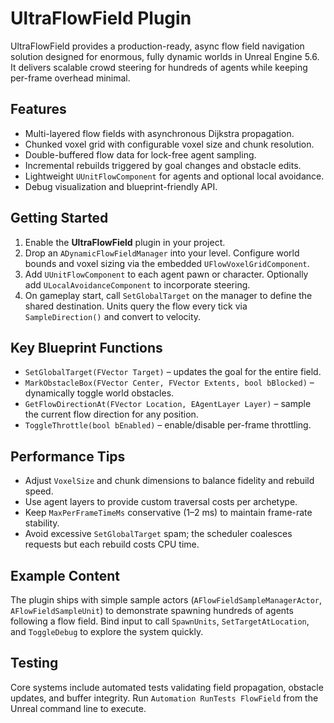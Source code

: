 # UltraFlowField Plugin

UltraFlowField provides a production-ready, async flow field navigation solution designed for enormous, fully dynamic worlds in Unreal Engine 5.6. It delivers scalable crowd steering for hundreds of agents while keeping per-frame overhead minimal.

## Features

- Multi-layered flow fields with asynchronous Dijkstra propagation.
- Chunked voxel grid with configurable voxel size and chunk resolution.
- Double-buffered flow data for lock-free agent sampling.
- Incremental rebuilds triggered by goal changes and obstacle edits.
- Lightweight `UUnitFlowComponent` for agents and optional local avoidance.
- Debug visualization and blueprint-friendly API.

## Getting Started

1. Enable the **UltraFlowField** plugin in your project.
2. Drop an `ADynamicFlowFieldManager` into your level. Configure world bounds and voxel sizing via the embedded `UFlowVoxelGridComponent`.
3. Add `UUnitFlowComponent` to each agent pawn or character. Optionally add `ULocalAvoidanceComponent` to incorporate steering.
4. On gameplay start, call `SetGlobalTarget` on the manager to define the shared destination. Units query the flow every tick via `SampleDirection()` and convert to velocity.

## Key Blueprint Functions

- `SetGlobalTarget(FVector Target)` – updates the goal for the entire field.
- `MarkObstacleBox(FVector Center, FVector Extents, bool bBlocked)` – dynamically toggle world obstacles.
- `GetFlowDirectionAt(FVector Location, EAgentLayer Layer)` – sample the current flow direction for any position.
- `ToggleThrottle(bool bEnabled)` – enable/disable per-frame throttling.

## Performance Tips

- Adjust `VoxelSize` and chunk dimensions to balance fidelity and rebuild speed.
- Use agent layers to provide custom traversal costs per archetype.
- Keep `MaxPerFrameTimeMs` conservative (1–2 ms) to maintain frame-rate stability.
- Avoid excessive `SetGlobalTarget` spam; the scheduler coalesces requests but each rebuild costs CPU time.

## Example Content

The plugin ships with simple sample actors (`AFlowFieldSampleManagerActor`, `AFlowFieldSampleUnit`) to demonstrate spawning hundreds of agents following a flow field. Bind input to call `SpawnUnits`, `SetTargetAtLocation`, and `ToggleDebug` to explore the system quickly.

## Testing

Core systems include automated tests validating field propagation, obstacle updates, and buffer integrity. Run `Automation RunTests FlowField` from the Unreal command line to execute.

